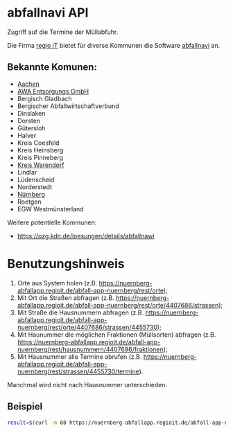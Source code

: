 # abfallnavi API

Zugriff auf die Termine der Müllabfuhr.

Die Firma [regio iT](https://www.regioit.de) bietet für diverse Kommunen die Software [abfallnavi](https://www.regioit.de/produkte-leistungen/sap-loesungen/entsorgung/abfallapp-abfallnavi) an.


## Bekannte Komunen:

* [Aachen](https://serviceportal.aachen.de/abfallnavi)
* [AWA Entsorgungs GmbH](https://abfallkalender.regioit.de/abfall-webapp-awa/)
* Bergisch Gladbach
* Bergischer Abfallwirtschaftverbund
* Dinslaken
* Dorsten
* Gütersloh
* Halver
* Kreis Coesfeld
* Kreis Heinsberg
* Kreis Pinneberg
* [Kreis Warendorf](https://abfallnavi.de/krgt/)
* Lindlar
* Lüdenscheid
* Norderstedt
* [Nürnberg](https://www.nuernberg.de/internet/abfallwirtschaft/abfallkalender_app.html)
* Roetgen
* EGW Westmünsterland

Weitere potentielle Kommunen:
* https://ozg.kdn.de/loesungen/details/abfallnawi


# Benutzungshinweis

1. Orte aus System holen (z.B. https://nuernberg-abfallapp.regioit.de/abfall-app-nuernberg/rest/orte);
2. Mit Ort die Straßen abfragen (z.B. https://nuernberg-abfallapp.regioit.de/abfall-app-nuernberg/rest/orte/4407686/strassen);
3. Mit Straße die Hausnummern abfragen (z.B. https://nuernberg-abfallapp.regioit.de/abfall-app-nuernberg/rest/orte/4407686/strassen/4455730);
4. Mit Haunummer die möglichen Fraktionen (Müllsorten) abfragen (z.B. https://nuernberg-abfallapp.regioit.de/abfall-app-nuernberg/rest/hausnummern/4407696/fraktionen);
5. Mit Hausnummer alle Termine abrufen (z.B. https://nuernberg-abfallapp.regioit.de/abfall-app-nuernberg/rest/strassen/4455730/termine).
    
Manchmal wird nicht nach Hausnummer unterschieden.
    
## Beispiel
```bash
result=$(curl -m 60 https://nuernberg-abfallapp.regioit.de/abfall-app-nuernberg/rest/strassen/4455730/termine)
```
